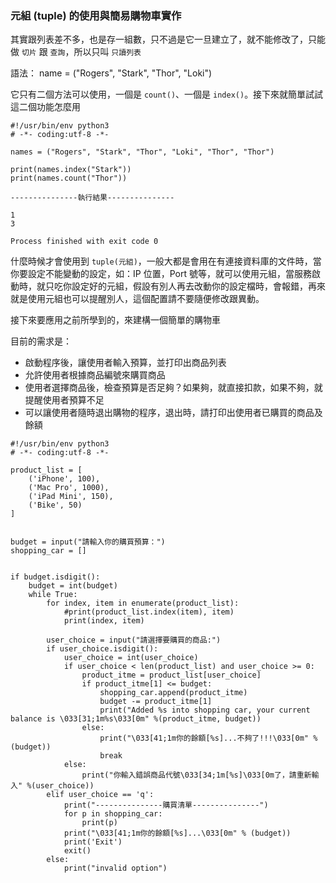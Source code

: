 ### 元組 (tuple) 的使用與簡易購物車實作

其實跟列表差不多，也是存一組數，只不過是它一旦建立了，就不能修改了，只能做 `切片` 跟 `查詢`，所以只叫 `只讀列表`

語法： name = ("Rogers", "Stark", "Thor", "Loki")

它只有二個方法可以使用，一個是 `count()`、一個是 `index()`。接下來就簡單試試這二個功能怎麼用

```
#!/usr/bin/env python3
# -*- coding:utf-8 -*-

names = ("Rogers", "Stark", "Thor", "Loki", "Thor", "Thor")

print(names.index("Stark"))
print(names.count("Thor"))

---------------執行結果---------------

1
3

Process finished with exit code 0
```

什麼時候才會使用到 `tuple(元組)`，一般大都是會用在有連接資料庫的文件時，當你要設定不能變動的設定，如：IP 位置，Port 號等，就可以使用元組，當服務啟動時，就只吃你設定好的元組，假設有別人再去改動你的設定檔時，會報錯，再來就是使用元組也可以提醒別人，這個配置請不要隨便修改跟異動。


接下來要應用之前所學到的，來建構一個簡單的購物車

目前的需求是：

* 啟動程序後，讓使用者輸入預算，並打印出商品列表
* 允許使用者根據商品編號來購買商品
* 使用者選擇商品後，檢查預算是否足夠？如果夠，就直接扣款，如果不夠，就提醒使用者預算不足
* 可以讓使用者隨時退出購物的程序，退出時，請打印出使用者已購買的商品及餘額


```
#!/usr/bin/env python3
# -*- coding:utf-8 -*-

product_list = [
    ('iPhone', 100),
    ('Mac Pro', 1000),
    ('iPad Mini', 150),
    ('Bike', 50)
]


budget = input("請輸入你的購買預算：")
shopping_car = []


if budget.isdigit():
    budget = int(budget)
    while True:
        for index, item in enumerate(product_list):
            #print(product_list.index(item), item)
            print(index, item)

        user_choice = input("請選擇要購買的商品:")
        if user_choice.isdigit():
            user_choice = int(user_choice)
            if user_choice < len(product_list) and user_choice >= 0:
                product_itme = product_list[user_choice]
                if product_itme[1] <= budget:
                    shopping_car.append(product_itme)
                    budget -= product_itme[1]
                    print("Added %s into shopping car, your current balance is \033[31;1m%s\033[0m" %(product_itme, budget))
                else:
                    print("\033[41;1m你的餘額[%s]...不夠了!!!\033[0m" %(budget))
                    break
            else:
                print("你輸入錯誤商品代號\033[34;1m[%s]\033[0m了，請重新輸入" %(user_choice))
        elif user_choice == 'q':
            print("---------------購買清單---------------")
            for p in shopping_car:
                print(p)
            print("\033[41;1m你的餘額[%s]...\033[0m" % (budget))
            print('Exit')
            exit()
        else:
            print("invalid option")
```